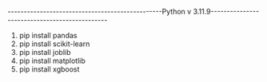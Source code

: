 ------------------------------------------------Python v 3.11.9----------------------------------------------

1. pip install pandas
2. pip install scikit-learn
3. pip install joblib
4. pip install matplotlib
5. pip install xgboost

